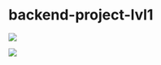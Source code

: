 # backend-project-lvl1

<a href="https://codeclimate.com/github/smashtakov/backend-project-lvl1/maintainability"><img src="https://api.codeclimate.com/v1/badges/4d71e176406d52a796eb/maintainability" /></a>

<a href="https://codeclimate.com/github/smashtakov/backend-project-lvl1/test_coverage"><img src="https://api.codeclimate.com/v1/badges/4d71e176406d52a796eb/test_coverage" /></a>
